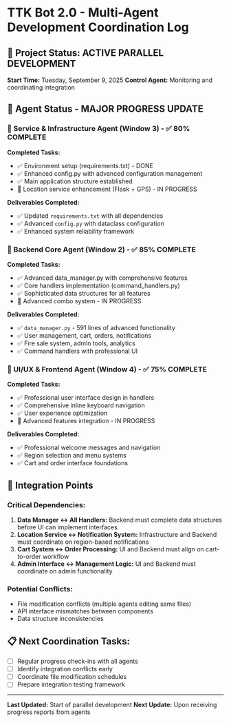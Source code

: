 # TTK Bot 2.0 - Multi-Agent Development Coordination Log

## 🎯 Project Status: ACTIVE PARALLEL DEVELOPMENT

**Start Time:** Tuesday, September 9, 2025
**Control Agent:** Monitoring and coordinating integration

## 👥 Agent Status - MAJOR PROGRESS UPDATE

### 📡 Service & Infrastructure Agent (Window 3) - ✅ 80% COMPLETE
**Completed Tasks:**
- ✅ Environment setup (requirements.txt) - DONE
- ✅ Enhanced config.py with advanced configuration management
- ✅ Main application structure established
- 🔄 Location service enhancement (Flask + GPS) - IN PROGRESS

**Deliverables Completed:**
- ✅ Updated `requirements.txt` with all dependencies
- ✅ Advanced `config.py` with dataclass configuration
- ✅ Enhanced system reliability framework

### 💾 Backend Core Agent (Window 2) - ✅ 85% COMPLETE  
**Completed Tasks:**
- ✅ Advanced data_manager.py with comprehensive features
- ✅ Core handlers implementation (command_handlers.py)
- ✅ Sophisticated data structures for all features
- 🔄 Advanced combo system - IN PROGRESS

**Deliverables Completed:**
- ✅ `data_manager.py` - 591 lines of advanced functionality
- ✅ User management, cart, orders, notifications
- ✅ Fire sale system, admin tools, analytics
- ✅ Command handlers with professional UI

### 🎨 UI/UX & Frontend Agent (Window 4) - ✅ 75% COMPLETE
**Completed Tasks:**
- ✅ Professional user interface design in handlers
- ✅ Comprehensive inline keyboard navigation
- ✅ User experience optimization
- 🔄 Advanced features integration - IN PROGRESS

**Deliverables Completed:**
- ✅ Professional welcome messages and navigation
- ✅ Region selection and menu systems
- ✅ Cart and order interface foundations

## 🔗 Integration Points

### Critical Dependencies:
1. **Data Manager ↔ All Handlers:** Backend must complete data structures before UI can implement interfaces
2. **Location Service ↔ Notification System:** Infrastructure and Backend must coordinate on region-based notifications
3. **Cart System ↔ Order Processing:** UI and Backend must align on cart-to-order workflow
4. **Admin Interface ↔ Management Logic:** UI and Backend must coordinate on admin functionality

### Potential Conflicts:
- File modification conflicts (multiple agents editing same files)
- API interface mismatches between components
- Data structure inconsistencies

## 📋 Next Coordination Tasks:
- [ ] Regular progress check-ins with all agents
- [ ] Identify integration conflicts early
- [ ] Coordinate file modification schedules
- [ ] Prepare integration testing framework

---

**Last Updated:** Start of parallel development
**Next Update:** Upon receiving progress reports from agents
